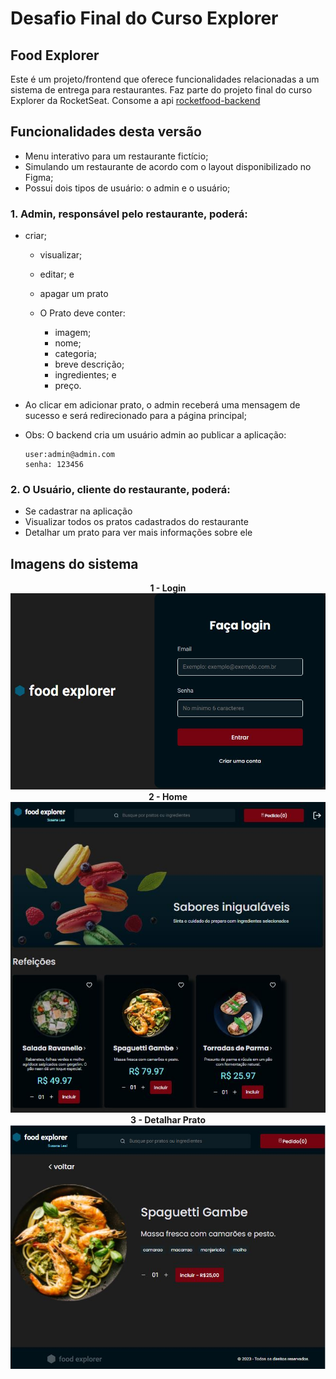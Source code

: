 # Desafio Final do Curso Explorer

## Food Explorer
Este é um projeto/frontend que oferece funcionalidades relacionadas a um sistema de entrega para restaurantes. Faz parte do projeto final do curso Explorer da RocketSeat. Consome a api [rocketfood-backend](https://github.com/susileal/rocketfood-backend)

## Funcionalidades desta versão
  - Menu interativo para um restaurante fictício;
  - Simulando um restaurante de acordo com o layout disponibilizado no Figma;
  - Possui dois tipos de usuário: o admin e o usuário;

 ### 1. Admin, responsável pelo restaurante, poderá:
- criar;
  - visualizar;
  - editar; e 
  - apagar um prato
    
  - O Prato deve conter: 
    - imagem;
    - nome;
    - categoria;
    - breve descrição;
    - ingredientes; e 
    - preço. 
- Ao clicar em adicionar prato, o admin receberá uma mensagem de sucesso e será redirecionado para a página principal;

- Obs: O backend cria um usuário admin ao publicar a aplicação: 
    ```
    user:admin@admin.com 
    senha: 123456
    ```

### 2. O Usuário, cliente do restaurante, poderá:
- Se cadastrar na aplicação
- Visualizar todos os pratos cadastrados do restaurante
- Detalhar um prato para ver mais informações sobre ele

## Imagens do sistema

<div align="center">
  <div><strong>1 - Login</strong></div>
  <img src="/src/assets/login.jpg">
</div>

<div align="center">
  <div><strong>2 - Home</strong></div>
  <img src="/src/assets/home.jpg">
</div>

<div align="center">
  <div><strong>3 - Detalhar Prato</strong></div>
  <img src="/src/assets/dish-detail.jpg">
</div>
